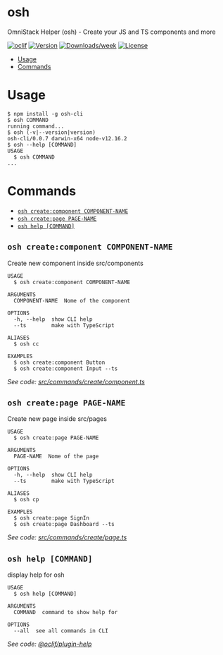 osh
===

OmniStack Helper (osh) - Create your JS and TS components and more

[![oclif](https://img.shields.io/badge/cli-oclif-brightgreen.svg)](https://oclif.io)
[![Version](https://img.shields.io/npm/v/osh.svg)](https://npmjs.org/package/osh)
[![Downloads/week](https://img.shields.io/npm/dw/osh.svg)](https://npmjs.org/package/osh)
[![License](https://img.shields.io/npm/l/osh.svg)](https://github.com/EliasGcf/osh/blob/master/package.json)

<!-- toc -->
* [Usage](#usage)
* [Commands](#commands)
<!-- tocstop -->
# Usage
<!-- usage -->
```sh-session
$ npm install -g osh-cli
$ osh COMMAND
running command...
$ osh (-v|--version|version)
osh-cli/0.0.7 darwin-x64 node-v12.16.2
$ osh --help [COMMAND]
USAGE
  $ osh COMMAND
...
```
<!-- usagestop -->
# Commands
<!-- commands -->
* [`osh create:component COMPONENT-NAME`](#osh-createcomponent-component-name)
* [`osh create:page PAGE-NAME`](#osh-createpage-page-name)
* [`osh help [COMMAND]`](#osh-help-command)

## `osh create:component COMPONENT-NAME`

Create new component inside src/components

```
USAGE
  $ osh create:component COMPONENT-NAME

ARGUMENTS
  COMPONENT-NAME  Nome of the component

OPTIONS
  -h, --help  show CLI help
  --ts        make with TypeScript

ALIASES
  $ osh cc

EXAMPLES
  $ osh create:component Button
  $ osh create:component Input --ts
```

_See code: [src/commands/create/component.ts](https://github.com/EliasGcf/osh-cli/blob/v0.0.7/src/commands/create/component.ts)_

## `osh create:page PAGE-NAME`

Create new page inside src/pages

```
USAGE
  $ osh create:page PAGE-NAME

ARGUMENTS
  PAGE-NAME  Nome of the page

OPTIONS
  -h, --help  show CLI help
  --ts        make with TypeScript

ALIASES
  $ osh cp

EXAMPLES
  $ osh create:page SignIn
  $ osh create:page Dashboard --ts
```

_See code: [src/commands/create/page.ts](https://github.com/EliasGcf/osh-cli/blob/v0.0.7/src/commands/create/page.ts)_

## `osh help [COMMAND]`

display help for osh

```
USAGE
  $ osh help [COMMAND]

ARGUMENTS
  COMMAND  command to show help for

OPTIONS
  --all  see all commands in CLI
```

_See code: [@oclif/plugin-help](https://github.com/oclif/plugin-help/blob/v2.2.3/src/commands/help.ts)_
<!-- commandsstop -->
